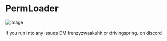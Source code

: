 # PermLoader
![image](https://github.com/Frenzy-zwaake/PermLoader/assets/130915230/b152976b-0ba6-43f7-a451-468853b9ef0b)
<br></br>
If you run into any issues DM frenzyzwaakuhh or drivingspring. on discord

